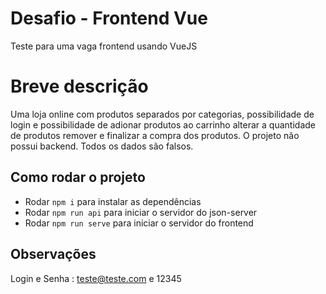 # Desafio - Frontend Vue
Teste para uma vaga frontend usando VueJS

# Breve descrição
Uma loja online com produtos separados por categorias, possibilidade de login e possibilidade de adionar produtos ao carrinho alterar a quantidade de produtos remover e finalizar a compra dos produtos.
O projeto não possui backend. Todos os dados são falsos.

## Como rodar o projeto
- Rodar ```npm i``` para instalar as dependências
- Rodar ```npm run api``` para iniciar o servidor do json-server
- Rodar ```npm run serve``` para iniciar o servidor do frontend

## Observações
Login e Senha : teste@teste.com e 12345